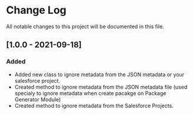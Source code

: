 # Change Log
All notable changes to this project will be documented in this file.
## [1.0.0 - 2021-09-18]
### Added
- Added new class to ignore metadata from the JSON metadata or your salesforce project.
- Created method to ignore metadata from the JSON metadata file (used specialy to ignore metadata when create pacakge on Package Generator Module)
- Created method to ignore metadata from the Salesforce Projects.
